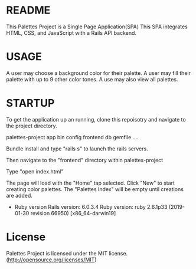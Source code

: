# README

This Palettes Project is a Single Page Application(SPA)
This SPA integrates HTML, CSS, and JavaScript with a Rails API backend. 

# USAGE

A user may choose a background color for their palette. 
A user may fill their palette with up to 9 other color tones. 
A use may also view all palettes. 

# STARTUP

To get the application up an running, clone this repoisotry and navigate to the project directory. 

palettes-project
    app
    bin
    config
    frontend
    db
    gemfile
    ....

Bundle install and type "rails s" to launch the rails servers.

Then navigate to the "frontend" directory within palettes-project

Type "open index.html" 

The page will load with the "Home" tap selected. 
Click "New" to start creating color palettes. 
The "Palettes Index" will be empty until creations are added.



* Ruby version
Rails version: 6.0.3.4
Ruby version: ruby 2.6.1p33 (2019-01-30 revision 66950) [x86_64-darwin19]

# License

Palettes Project is licensed under the MIT license. (http://opensource.org/licenses/MIT)
